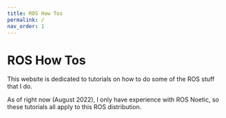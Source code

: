 ```yaml
---
title: ROS How Tos
permalink: /
nav_order: 1
---
```


# ROS How Tos

This website is dedicated to tutorials on how to do some of the ROS stuff that I do.

As of right now (August 2022), I only have experience with ROS Noetic, so these tutorials all apply to this ROS distribution.